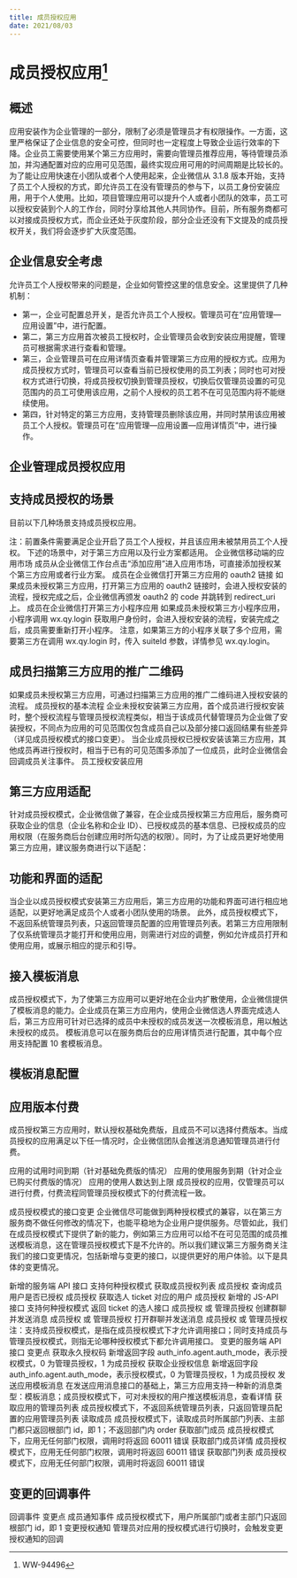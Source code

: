 ```yaml
---
title: 成员授权应用
date: 2021/08/03
---
```


# 成员授权应用[^1]

[^1]: WW-94496

## 概述

应用安装作为企业管理的一部分，限制了必须是管理员才有权限操作。一方面，这里严格保证了企业信息的安全可控，但同时也一定程度上导致企业运行效率的下降。企业员工需要使用某个第三方应用时，需要向管理员推荐应用，等待管理员添加，并沟通配置对应的应用可见范围，最终实现应用可用的时间周期是比较长的。
为了能让应用快速在小团队或者个人使用起来，企业微信从 3.1.8 版本开始，支持了员工个人授权的方式，即允许员工在没有管理员的参与下，以员工身份安装应用，用于个人使用。比如，项目管理应用可以提升个人或者小团队的效率，员工可以授权安装到个人的工作台，同时分享给其他人共同协作。目前，所有服务商都可以对接成员授权方式，而企业还处于灰度阶段，部分企业还没有下文提及的成员授权开关，我们将会逐步扩大灰度范围。

## 企业信息安全考虑

允许员工个人授权带来的问题是，企业如何管控这里的信息安全。这里提供了几种机制：

- 第一，企业可配置总开关，是否允许员工个人授权。管理员可在“应用管理—应用设置”中，进行配置。
- 第二，第三方应用首次被员工授权时，企业管理员会收到安装应用提醒，管理员可根据需求进行查看和管理。
- 第三，企业管理员可在应用详情页查看并管理第三方应用的授权方式。应用为成员授权方式时，管理员可以查看当前已授权使用的员工列表；同时也可对授权方式进行切换，将成员授权切换到管理员授权，切换后仅管理员设置的可见范围内的员工可使用该应用，之前个人授权的员工若不在可见范围内将不能继续使用。
- 第四，针对特定的第三方应用，支持管理员删除该应用，并同时禁用该应用被员工个人授权。管理员可在“应用管理—应用设置—应用详情页”中，进行操作。

## 企业管理成员授权应用

## 支持成员授权的场景

目前以下几种场景支持成员授权应用。

注：前置条件需要满足企业开启了员工个人授权，并且该应用未被禁用员工个人授权。
下述的场景中，对于第三方应用以及行业方案都适用。
企业微信移动端的应用市场
成员从企业微信工作台点击“添加应用”进入应用市场，可直接添加授权某个第三方应用或者行业方案。
成员在企业微信打开第三方应用的 oauth2 链接
如果成员未授权第三方应用，打开第三方应用的 oauth2 链接时，会进入授权安装的流程，授权完成之后，企业微信再颁发 oauth2 的 code 并跳转到 redirect_uri 上。
成员在企业微信打开第三方小程序应用
如果成员未授权第三方小程序应用，小程序调用 wx.qy.login 获取用户身份时，会进入授权安装的流程，安装完成之后，成员需要重新打开小程序。
注意，如果第三方的小程序关联了多个应用，需要第三方在调用 wx.qy.login 时，传入 suiteId 参数，详情参见 wx.qy.login。

## 成员扫描第三方应用的推广二维码

如果成员未授权第三方应用，可通过扫描第三方应用的推广二维码进入授权安装的流程。
成员授权的基本流程
企业未授权安装第三方应用，首个成员进行授权安装时，整个授权流程与管理员授权流程类似，相当于该成员代替管理员为企业做了安装授权，不同点为应用的可见范围仅包含成员自己以及部分接口返回结果有些差异（详见成员授权模式的接口变更）。
当企业成员授权已授权安装该第三方应用，其他成员再进行授权时，相当于已有的可见范围多添加了一位成员，此时企业微信会回调成员关注事件。
员工授权安装应用

## 第三方应用适配

针对成员授权模式，企业微信做了兼容，在企业成员授权第三方应用后，服务商可获取企业的信息（企业名称和企业 ID）、已授权成员的基本信息、已授权成员的应用权限（在服务商后台创建应用时所勾选的权限）。同时，为了让成员更好地使用第三方应用，建议服务商进行以下适配：

## 功能和界面的适配

当企业以成员授权模式安装第三方应用后，第三方应用的功能和界面可进行相应地适配，以更好地满足成员个人或者小团队使用的场景。
此外，成员授权模式下，不返回系统管理员列表，只返回管理员配置的应用管理员列表。若第三方应用限制了仅系统管理员才能打开和使用应用，则需进行对应的调整，例如允许成员打开和使用应用，或展示相应的提示和引导。

## 接入模板消息

成员授权模式下，为了使第三方应用可以更好地在企业内扩散使用，企业微信提供了模板消息的能力。企业成员在第三方应用内，使用企业微信选人界面完成选人后，第三方应用可针对已选择的成员中未授权的成员发送一次模板消息，用以触达未授权的成员。
模板消息可以在服务商后台的应用详情页进行配置，其中每个应用支持配置 10 套模板消息。

## 模板消息配置

## 应用版本付费

成员授权第三方应用时，默认授权基础免费版，且成员不可以选择付费版本。当成员授权的应用满足以下任一情况时，企业微信团队会推送消息通知管理员进行付费。

应用的试用时间到期（针对基础免费版的情况）
应用的使用服务到期（针对企业已购买付费版的情况）
应用的使用人数达到上限
成员授权的应用，仅管理员可以进行付费，付费流程同管理员授权模式下的付费流程一致。

成员授权模式的接口变更
企业微信尽可能做到两种授权模式的兼容，以在第三方服务商不做任何修改的情况下，也能平稳地为企业用户提供服务。尽管如此，我们在成员授权模式下提供了新的能力，例如第三方应用可以给不在可见范围的成员推送模板消息，这在管理员授权模式下是不允许的。所以我们建议第三方服务商关注我们的接口变更情况，包括新增与变更的接口，以提供更好的用户体验。以下是具体的变更情况。

新增的服务端 API
接口 支持何种授权模式
获取成员授权列表 成员授权
查询成员用户是否已授权 成员授权
获取选人 ticket 对应的用户 成员授权
新增的 JS-API
接口 支持何种授权模式
返回 ticket 的选人接口 成员授权 或 管理员授权
创建群聊并发送消息 成员授权 或 管理员授权
打开群聊并发送消息 成员授权 或 管理员授权
注：支持成员授权模式，是指在成员授权模式下才允许调用接口；同时支持成员与管理员授权模式，则指无论哪种授权模式下都允许调用接口。
变更的服务端 API
接口 变更点
获取永久授权码 新增返回字段 auth_info.agent.auth_mode，表示授权模式，0 为管理员授权，1 为成员授权
获取企业授权信息 新增返回字段 auth_info.agent.auth_mode，表示授权模式，0 为管理员授权，1 为成员授权
发送应用模板消息 在发送应用消息接口的基础上，第三方应用支持一种新的消息类型：模板消息；成员授权模式下，可对未授权的用户推送模板消息，查看详情
获取应用的管理员列表 成员授权模式下，不返回系统管理员列表，只返回管理员配置的应用管理员列表
读取成员 成员授权模式下，读取成员时所属部门列表、主部门都只返回根部门 id，即 1；不返回部门内 order
获取部门成员 成员授权模式下，应用无任何部门权限，调用时将返回 60011 错误
获取部门成员详情 成员授权模式下，应用无任何部门权限，调用时将返回 60011 错误
获取部门列表 成员授权模式下，应用无任何部门权限，调用时将返回 60011 错误

## 变更的回调事件

回调事件 变更点
成员通知事件 成员授权模式下，用户所属部门或者主部门只返回根部门 id，即 1
变更授权通知 管理员对应用的授权模式进行切换时，会触发变更授权通知的回调
